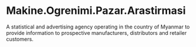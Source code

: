 # Makine.Ogrenimi.Pazar.Arastirmasi
A statistical and advertising agency operating in the country of Myanmar to provide information to prospective manufacturers, distributors and retailer customers.
